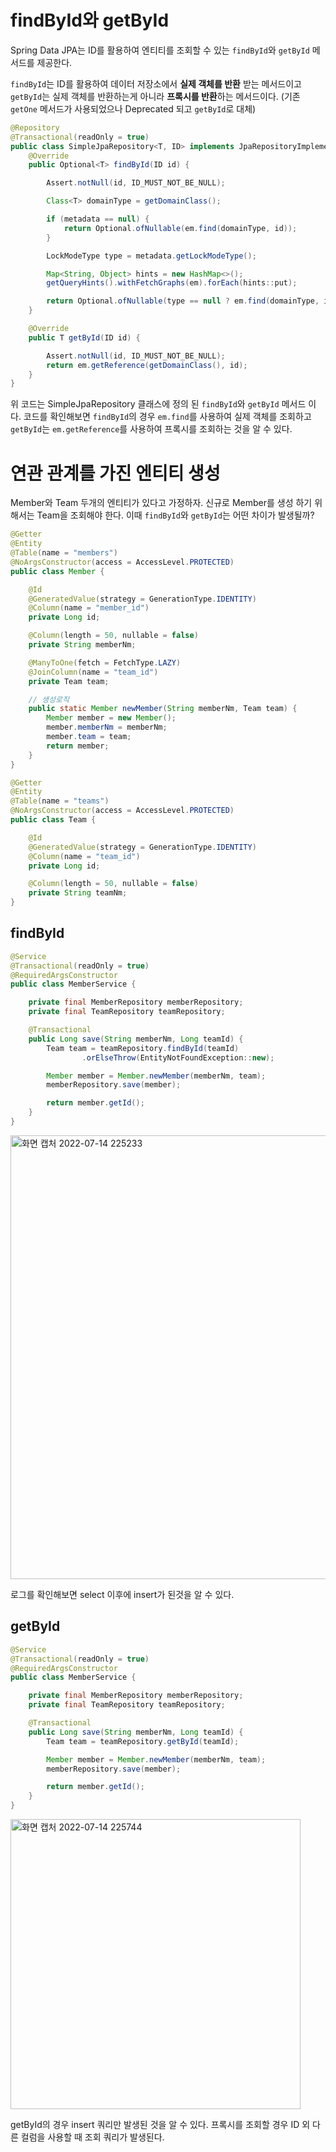 # findById와 getById

Spring Data JPA는 ID를 활용하여 엔티티를 조회할 수 있는 `findById`와 `getById` 메서드를 제공한다.

`findById`는 ID를 활용하여 데이터 저장소에서 **실제 객체를 반환** 받는 메서드이고 
`getById`는 실제 객체를 반환하는게 아니라 **프록시를 반환**하는 메서드이다.
(기존 `getOne` 메서드가 사용되었으나 Deprecated 되고 `getById`로 대체)

```java
@Repository
@Transactional(readOnly = true)
public class SimpleJpaRepository<T, ID> implements JpaRepositoryImplementation<T, ID> {
    @Override
    public Optional<T> findById(ID id) {

        Assert.notNull(id, ID_MUST_NOT_BE_NULL);

        Class<T> domainType = getDomainClass();

        if (metadata == null) {
            return Optional.ofNullable(em.find(domainType, id));
        }

        LockModeType type = metadata.getLockModeType();

        Map<String, Object> hints = new HashMap<>();
        getQueryHints().withFetchGraphs(em).forEach(hints::put);

        return Optional.ofNullable(type == null ? em.find(domainType, id, hints) : em.find(domainType, id, type, hints));
    }

    @Override
    public T getById(ID id) {

        Assert.notNull(id, ID_MUST_NOT_BE_NULL);
        return em.getReference(getDomainClass(), id);
    }
}
```
위 코드는 SimpleJpaRepository 클래스에 정의 된 `findById`와 `getById` 메서드 이다. 
코드를 확인해보면 `findById`의 경우 `em.find`를 사용하여 실제 객체를 조회하고 `getById`는 `em.getReference`를 사용하여 프록시를 조회하는 것을 알 수 있다. 

# 연관 관계를 가진 엔티티 생성

Member와 Team 두개의 엔티티가 있다고 가정하자. 신규로 Member를 생성 하기 위해서는 Team을 조회해야 한다. 이때 `findById`와 `getById`는 어떤 차이가 발생될까?

```java
@Getter
@Entity
@Table(name = "members")
@NoArgsConstructor(access = AccessLevel.PROTECTED)
public class Member {

    @Id
    @GeneratedValue(strategy = GenerationType.IDENTITY)
    @Column(name = "member_id")
    private Long id;

    @Column(length = 50, nullable = false)
    private String memberNm;

    @ManyToOne(fetch = FetchType.LAZY)
    @JoinColumn(name = "team_id")
    private Team team;

    // 생성로직
    public static Member newMember(String memberNm, Team team) {
        Member member = new Member();
        member.memberNm = memberNm;
        member.team = team;
        return member;
    }
}
```

```java
@Getter
@Entity
@Table(name = "teams")
@NoArgsConstructor(access = AccessLevel.PROTECTED)
public class Team {

    @Id
    @GeneratedValue(strategy = GenerationType.IDENTITY)
    @Column(name = "team_id")
    private Long id;

    @Column(length = 50, nullable = false)
    private String teamNm;
}
```

## findById
```java
@Service
@Transactional(readOnly = true)
@RequiredArgsConstructor
public class MemberService {

    private final MemberRepository memberRepository;
    private final TeamRepository teamRepository;

    @Transactional
    public Long save(String memberNm, Long teamId) {
        Team team = teamRepository.findById(teamId)
                .orElseThrow(EntityNotFoundException::new);

        Member member = Member.newMember(memberNm, team);
        memberRepository.save(member);

        return member.getId();
    }
}
```

<img width="710" alt="화면 캡처 2022-07-14 225233" src="https://user-images.githubusercontent.com/55070039/178998936-aef2981a-a58d-4455-b8a2-e1acc814c868.png">

로그를 확인해보면 select 이후에 insert가 된것을 알 수 있다.

## getById
```java
@Service
@Transactional(readOnly = true)
@RequiredArgsConstructor
public class MemberService {

    private final MemberRepository memberRepository;
    private final TeamRepository teamRepository;

    @Transactional
    public Long save(String memberNm, Long teamId) {
        Team team = teamRepository.getById(teamId);

        Member member = Member.newMember(memberNm, team);
        memberRepository.save(member);

        return member.getId();
    }
}
```

<img width="464" alt="화면 캡처 2022-07-14 225744" src="https://user-images.githubusercontent.com/55070039/178999835-540dad94-ff9d-401a-848c-a2c22e9322e0.png">

getById의 경우 insert 쿼리만 발생된 것을 알 수 있다. 프록시를 조회할 경우 ID 외 다른 컬럼을 사용할 때 조회 쿼리가 발생된다.
